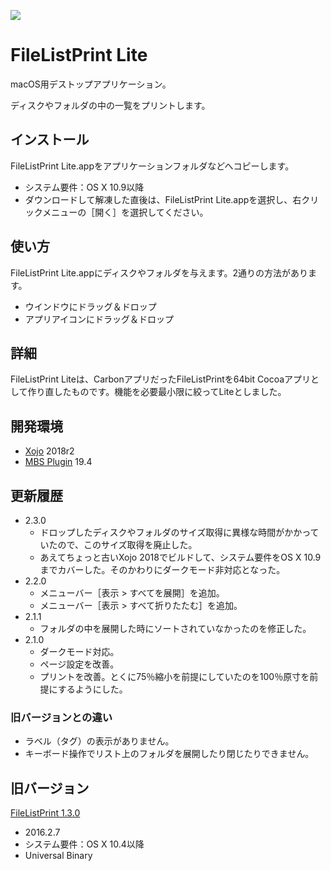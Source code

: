 ![](https://i.imgur.com/HG2oFy4.png)


# FileListPrint Lite
macOS用デストップアプリケーション。

ディスクやフォルダの中の一覧をプリントします。

## インストール
FileListPrint Lite.appをアプリケーションフォルダなどへコピーします。
* システム要件：OS X 10.9以降
* ダウンロードして解凍した直後は、FileListPrint Lite.appを選択し、右クリックメニューの［開く］を選択してください。

## 使い方
FileListPrint Lite.appにディスクやフォルダを与えます。2通りの方法があります。
* ウインドウにドラッグ＆ドロップ
* アプリアイコンにドラッグ＆ドロップ

## 詳細
FileListPrint Liteは、CarbonアプリだったFileListPrintを64bit Cocoaアプリとして作り直したものです。機能を必要最小限に絞ってLiteとしました。

## 開発環境
* [Xojo](https://www.xojo.com/) 2018r2
* [MBS Plugin](https://www.monkeybreadsoftware.de/xojo/) 19.4

## 更新履歴
* 2.3.0
	* ドロップしたディスクやフォルダのサイズ取得に異様な時間がかかっていたので、このサイズ取得を廃止した。
	* あえてちょっと古いXojo 2018でビルドして、システム要件をOS X 10.9までカバーした。そのかわりにダークモード非対応となった。
* 2.2.0
	* メニューバー［表示 > すべてを展開］を追加。
	* メニューバー［表示 > すべて折りたたむ］を追加。
* 2.1.1
	* フォルダの中を展開した時にソートされていなかったのを修正した。
* 2.1.0
	* ダークモード対応。
	* ページ設定を改善。
	* プリントを改善。とくに75％縮小を前提にしていたのを100％原寸を前提にするようにした。

### 旧バージョンとの違い
* ラベル（タグ）の表示がありません。
* キーボード操作でリスト上のフォルダを展開したり閉じたりできません。

## 旧バージョン
[FileListPrint 1.3.0](https://tama-san.com/filelistprint/)
* 2016.2.7
* システム要件：OS X 10.4以降
* Universal Binary